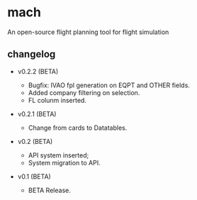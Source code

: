 # mach
An open-source flight planning tool for flight simulation

## changelog
- v0.2.2 (BETA)
  - Bugfix: IVAO fpl generation on EQPT and OTHER fields.
  - Added company filtering on selection.
  - FL colunm inserted.
  
- v0.2.1 (BETA)
  - Change from cards to Datatables.
  
- v0.2 (BETA)
  - API system inserted;
  - System migration to API.
  
- v0.1 (BETA)
  - BETA Release.
